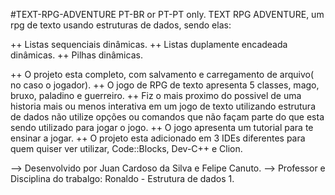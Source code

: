 #TEXT-RPG-ADVENTURE
PT-BR or PT-PT only. TEXT RPG ADVENTURE, um rpg de texto usando estruturas de dados, sendo elas:

++ Listas sequenciais dinâmicas.
++ Listas duplamente encadeada dinâmicas.
++ Pilhas dinâmicas.

++ O projeto esta completo, com salvamento e carregamento de arquivo( no caso o jogador).
++ O jogo de RPG de texto apresenta 5 classes, mago, bruxo, paladino e guerreiro.
++ Fiz o mais proximo do possivel de uma historia mais ou menos interativa em um jogo de texto utilizando estrutura de dados
   não utilize opções ou comandos que não façam parte do que esta sendo utilizado para jogar o jogo.
++ O jogo apresenta um tutorial para te ensinar a jogar.
++ O projeto esta adicionado em 3 IDEs diferentes para quem quiser ver utilizar, Code::Blocks, Dev-C++ e Clion.

--> Desenvolvido por Juan Cardoso da Silva e Felipe Canuto.
--> Professor e Disciplina do trabalgo: Ronaldo - Estrutura de dados 1.